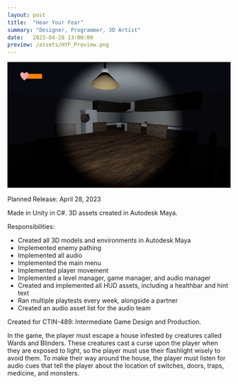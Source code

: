 ```yaml
---
layout: post
title:  "Hear Your Fear"
summary: "Designer, Programmer, 3D Artist"
date:   2023-04-28 13:00:00
preview: /assets/HYF_Preview.png
---
```


![Picture 1](/assets/HYF_Full.png)

Planned Release: April 28, 2023



Made in Unity in C#.
3D assets created in Autodesk Maya.



Responsibilities:
- Created all 3D models and environments in Autodesk Maya
- Implemented enemy pathing
- Implemented all audio
- Implemented the main menu
- Implemented player movement
- Implemented a level manager, game manager, and audio manager
- Created and implemented all HUD assets, including a healthbar and hint text
- Ran multiple playtests every week, alongside a partner
- Created an audio asset list for the audio team



Created for CTIN-489: Intermediate Game Design and Production.

In the game, the player must escape a house infested by creatures called Wards and Blinders. These creatures cast a curse upon the player when they are exposed to light, so the player must use their flashlight wisely to avoid them. To make their way around the house, the player must listen for audio cues that tell the player about the location of switches, doors, traps, medicine, and monsters.